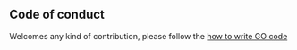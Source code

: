 ## Code of conduct
Welcomes any kind of contribution, please follow the [how to write GO code](https://golang.org/doc/code.html)  